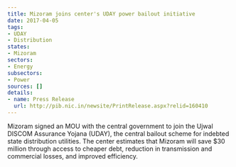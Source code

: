 ```yaml
---
title: Mizoram joins center's UDAY power bailout initiative
date: 2017-04-05
tags:
- UDAY
- Distribution
states:
- Mizoram
sectors:
- Energy
subsectors:
- Power
sources: []
details:
- name: Press Release
  url: http://pib.nic.in/newsite/PrintRelease.aspx?relid=160410
---
```


Mizoram signed an MOU with the central government to join the Ujwal DISCOM Assurance Yojana (UDAY), the central bailout scheme for indebted state distribution utilities. The center estimates that Mizoram will save $30 million through access to cheaper debt, reduction in transmission and commercial losses, and improved efficiency.
